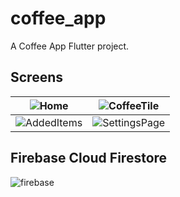 # coffee_app

A Coffee App Flutter project.

## Screens
| ![Home](lib/assets/images/screens/Home.png) | ![CoffeeTile](lib/assets/images/screens/CoffeeTile.png) |
|--------------------------------------|--------------------------------------------------|
| ![AddedItems](lib/assets/images/screens/AddedItems.png) | ![SettingsPage](lib/assets/images/screens/SettingsPage.png) |

## Firebase Cloud Firestore
![firebase](lib/assets/images/screens/firebase.png)
